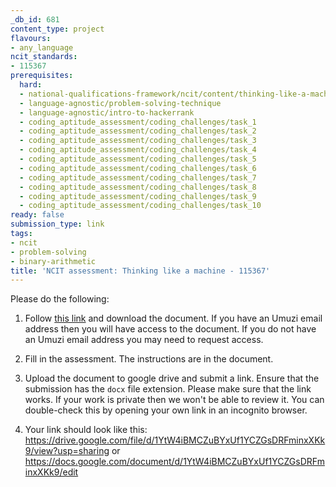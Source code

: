 ```yaml
---
_db_id: 681
content_type: project
flavours:
- any_language
ncit_standards:
- 115367
prerequisites:
  hard:
  - national-qualifications-framework/ncit/content/thinking-like-a-machine
  - language-agnostic/problem-solving-technique
  - language-agnostic/intro-to-hackerrank
  - coding_aptitude_assessment/coding_challenges/task_1
  - coding_aptitude_assessment/coding_challenges/task_2
  - coding_aptitude_assessment/coding_challenges/task_3
  - coding_aptitude_assessment/coding_challenges/task_4
  - coding_aptitude_assessment/coding_challenges/task_5
  - coding_aptitude_assessment/coding_challenges/task_6
  - coding_aptitude_assessment/coding_challenges/task_7
  - coding_aptitude_assessment/coding_challenges/task_8
  - coding_aptitude_assessment/coding_challenges/task_9
  - coding_aptitude_assessment/coding_challenges/task_10
ready: false
submission_type: link
tags:
- ncit
- problem-solving
- binary-arithmetic
title: 'NCIT assessment: Thinking like a machine - 115367'
---
```


Please do the following:

1. Follow [this link](https://drive.google.com/file/d/1tQvnQSDKBfnuMX5KSj0saRWaa-T7Uwyf/view?usp=sharing) and download the document. If you have an Umuzi email address then you will have access to the document. If you do not have an Umuzi email address you may need to request access.

2. Fill in the assessment. The instructions are in the document. 
   
3. Upload the document to google drive and submit a link. Ensure that the submission has the `docx` file extension. Please make sure that the link works. If your work is private then we won't be able to review it. You can double-check this by opening your own link in an incognito browser.  

4. Your link should look like this:
https://drive.google.com/file/d/1YtW4iBMCZuBYxUf1YCZGsDRFminxXKk9/view?usp=sharing or https://docs.google.com/document/d/1YtW4iBMCZuBYxUf1YCZGsDRFminxXKk9/edit